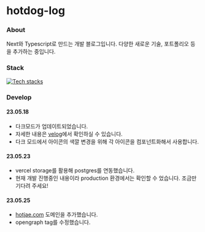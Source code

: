 # hotdog-log

### About
Next와 Typescript로 만드는 개발 블로그입니다.
다양한 새로운 기술, 포트폴리오 등을 추가하는 중입니다.

### Stack
[![Tech stacks](https://skillicons.dev/icons?i=ts,nextjs,vercel)](https://skillicons.dev)

### Develop

#### 23.05.18
- 다크모드가 업데이트되었습니다.
- 자세한 내용은 [velog](https://velog.io/@gouz7514/NextJS-%EB%8B%A4%ED%81%AC-%EB%AA%A8%EB%93%9C-%EA%B5%AC%ED%98%84%ED%95%98%EA%B8%B0)에서 확인하실 수 있습니다.
- 다크 모드에서 아이콘의 색깔 변경을 위해 각 아이콘을 컴포넌트화해서 사용합니다.

#### 23.05.23
- vercel storage를 활용해 postgres를 연동했습니다.
- 현재 개발 진행중인 내용이라 production 환경에서는 확인할 수 었습니다. 조금만 기다려 주세요!

#### 23.05.25
- [hotjae.com](https://hotjae.com) 도메인을 추가했습니다.
- opengraph tag를 수정했습니다.